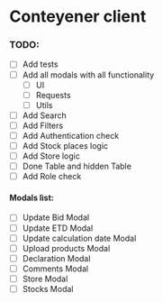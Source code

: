 # Conteyener client

### TODO:

- [ ] Add tests
- [ ] Add all modals with all functionality
  - [ ] UI
  - [ ] Requests
  - [ ] Utils
- [ ] Add Search
- [ ] Add Filters
- [ ] Add Authentication check
- [ ] Add Stock places logic
- [ ] Add Store logic
- [ ] Done Table and hidden Table
- [ ] Add Role check

#### Modals list:

- [ ] Update Bid Modal
- [ ] Update ETD Modal
- [ ] Update calculation date Modal
- [ ] Upload products Modal
- [ ] Declaration Modal
- [ ] Comments Modal
- [ ] Store Modal
- [ ] Stocks Modal
